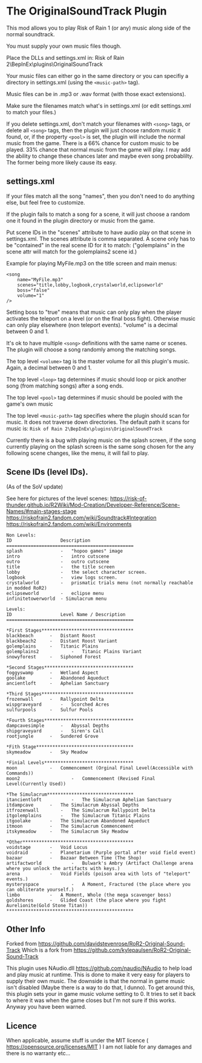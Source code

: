 # The OriginalSoundTrack Plugin

This mod allows you to play Risk of Rain 1 (or any) music along side of the normal soundtrack.

You must supply your own music files though.

Place the DLLs and settings.xml in:
Risk of Rain 2\BepInEx\plugins\OriginalSoundTrack

Your music files can either go in the same directory or you can specifiy a directory
in settings.xml (using the `<music-path>` tag).

Music files can be in .mp3 or .wav format (with those exact extensions).

Make sure the filenames match what's in settings.xml (or edit settings.xml to match your files.)

If you delete settings.xml, don't match your filenames with `<song>` tags, or delete all `<song>` tags, then the
plugin will just choose random music it found, or, if the property `<pool>` is set, the plugin will include the normal
music from the game. There is a 66% chance for custom music to be played. 33% chance that normal music from the game will play.
I may add the ability to change these chances later and maybe even song probablilty. The former being more likely cause its easy.

## settings.xml

If your files match all the song "names", then you don't need to do anything else, but feel free to customize.

If the plugin fails to match a song for a scene, it will just choose a random one it found in the plugin directory or music from the game.

Put scene IDs in the "scenes" attribute to have audio play on that scene in settings.xml.
The scenes attribute is comma separated. A scene only has to be "contained" in the real scene ID for it to match:
("golemplains" in the scene attr will match for the golemplains2 scene id.)

Example for playing MyFile.mp3 on the title screen and main menus:
```
<song
    name="MyFile.mp3"
    scenes="title,lobby,logbook,crystalworld,eclipseworld"
    boss="false"
    volume="1"
/>
```

Setting boss to "true" means that music can only play when the player activates the teleport on a level (or on the final boss fight).
Otherwise music can only play elsewhere (non teleport events).
"volume" is a decimal between 0 and 1.

It's ok to have multiple `<song>` definitions with the same name or scenes. The plugin will choose a song randomly
among the matching songs.

The top level `<volume>` tag is the master volume for all this plugin's music. Again, a decimal between 0 and 1.

The top level `<loop>` tag determines if music should loop or pick another song (from matching songs) after a song ends.

The top level `<pool>` tag determines if music should be pooled with the game's own music

The top level `<music-path>` tag specifies where the plugin should scan for music. It does not traverse down directories.
The default path it scans for music is: `Risk of Rain 2\BepInEx\plugins\OriginalSoundTrack`

Currently there is a bug with playing music on the splash screen, if the song currently playing on the splash screen
is the same song chosen for the any following scene changes, like the menu, it will fail to play.

## Scene IDs (level IDs).

(As of the SoV update)

See here for pictures of the level scenes:
https://risk-of-thunder.github.io/R2Wiki/Mod-Creation/Developer-Reference/Scene-Names/#main-stages-stage
https://riskofrain2.fandom.com/wiki/Soundtrack#Integration
https://riskofrain2.fandom.com/wiki/Environments

```
Non Levels:
ID					Description
===============================================
splash              -   "hopoo games" image
intro               -   intro cutscene
outro               -   outro cutscene
title               -   the title screen
lobby               -   the select character screen.
logbook             -   view logs screen.
crystalworld        -   prismatic trials menu (not normally reachable in modded RoR2)
eclipseworld        -   eclipse menu
infinitetowerworld  - Simulacrum menu

Levels:
ID					Level Name / Description
===============================================

*First Stages**********************************
blackbeach		-	Distant Roost
blackbeach2		-	Distant Roost Variant
golemplains		-	Titanic Plains
golemplains2	        -	Titanic Plains Variant
snowyforest		-	Siphoned Forest

*Second Stages*********************************
foggyswamp		-	Wetland Aspect
goolake			-	Abandoned Aqueduct
ancientloft		-	Aphelian Sanctuary

*Third Stages**********************************
frozenwall		-	Rallypoint Delta
wispgraveyard   	-	Scorched Acres
sulfurpools		-	Sulfur Pools

*Fourth Stages*********************************
dampcavesimple  	-	Abyssal Depths
shipgraveyard   	-	Siren's Call
rootjungle		-	Sundered Grove

*Fith Stage************************************
skymeadow		-	Sky Meadow

*Finial Levels*********************************
moon			-	Commencement (Orginal Final Level(Accessible with Commands))
moon2                   -	Commencement (Revised Final Level(Currently Used))

*The Simulacrum********************************
itancientloft	        -	The Simulacrum Aphelian Sanctuary
itdampcave		-	The Simulacrum Abyssal Depths
itfrozenwall    	-	The Simulacrum Rallypoint Delta
itgolemplains   	-	The Simulacrum Titanic Plains
itgoolake		-	The Simulacrum Abandoned Aqueduct
itmoon			-	The Simulacrum Commencement
itskymeadow		-	The Simulacrum Sky Meadow

*Other*****************************************
voidstage		-	Void Locus
voidraid		-	Planetarium (Purple portal after void field event)
bazaar			-	Bazaar Between Time (The Shop)
artifactworld	        -   Bulwark's Ambry (Artifact Challenge arena where you unlock the artifacts with keys.)
arena			-   Void Fields (poison area with lots of "teleport" events.)
mysteryspace	        -   A Moment, Fractured (the place where you can obliterate yourself.)
limbo			-   A Moment, Whole (the mega scavenger boss)
goldshores		-   Glided Coast (the place where you fight Aurelionite(Gold Stone Titan))
***********************************************
```
## Other Info
Forked from https://github.com/davidstevenrose/RoR2-Original-Sound-Track
Which is a fork from https://github.com/kylepaulsen/RoR2-Original-Sound-Track

This plugin uses NAudio.dll https://github.com/naudio/NAudio to help load and play music at runtime.
This is done to make it very easy for players to supply their own music. The downside is that the normal in game
music isn't disabled (Maybe there is a way to do that, I dunno). To get around this, this plugin sets your in game
music volume setting to 0. It tries to set it back to where it was when the game closes but I'm not sure if this works.
Anyway you have been warned.

## Licence

When applicable, assume stuff is under the MIT licence ( https://opensource.org/licenses/MIT )
I am not liable for any damages and there is no warranty etc...
